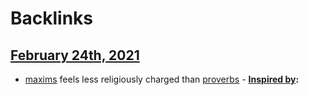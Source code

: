
# Backlinks
## [February 24th, 2021](<February 24th, 2021.md>)
- [maxims](<maxims.md>) feels less religiously charged than [proverbs](<proverbs.md>) 
            - **[Inspired by](<Inspired by.md>):**


